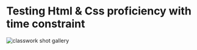 # Testing Html & Css proficiency with time constraint

![classwork shot gallery](https://user-images.githubusercontent.com/46998960/55293780-00ac6580-53f2-11e9-9bf8-dac140c37df6.JPG)
